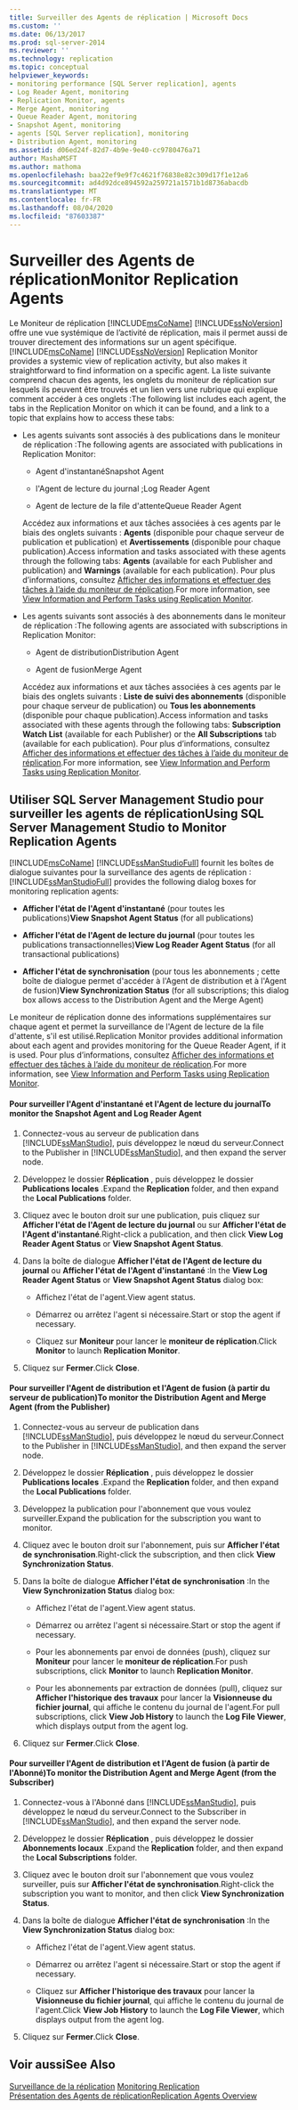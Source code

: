 ```yaml
---
title: Surveiller des Agents de réplication | Microsoft Docs
ms.custom: ''
ms.date: 06/13/2017
ms.prod: sql-server-2014
ms.reviewer: ''
ms.technology: replication
ms.topic: conceptual
helpviewer_keywords:
- monitoring performance [SQL Server replication], agents
- Log Reader Agent, monitoring
- Replication Monitor, agents
- Merge Agent, monitoring
- Queue Reader Agent, monitoring
- Snapshot Agent, monitoring
- agents [SQL Server replication], monitoring
- Distribution Agent, monitoring
ms.assetid: d06ed24f-82d7-4b9e-9e40-cc9780476a71
author: MashaMSFT
ms.author: mathoma
ms.openlocfilehash: baa22ef9e9f7c4621f76838e82c309d17f1e12a6
ms.sourcegitcommit: ad4d92dce894592a259721a1571b1d8736abacdb
ms.translationtype: MT
ms.contentlocale: fr-FR
ms.lasthandoff: 08/04/2020
ms.locfileid: "87603387"
---
```

# <a name="monitor-replication-agents"></a><span data-ttu-id="b7363-102">Surveiller des Agents de réplication</span><span class="sxs-lookup"><span data-stu-id="b7363-102">Monitor Replication Agents</span></span>
  <span data-ttu-id="b7363-103">Le Moniteur de réplication [!INCLUDE[msCoName](../../../includes/msconame-md.md)] [!INCLUDE[ssNoVersion](../../../includes/ssnoversion-md.md)] offre une vue systémique de l’activité de réplication, mais il permet aussi de trouver directement des informations sur un agent spécifique.</span><span class="sxs-lookup"><span data-stu-id="b7363-103">[!INCLUDE[msCoName](../../../includes/msconame-md.md)] [!INCLUDE[ssNoVersion](../../../includes/ssnoversion-md.md)] Replication Monitor provides a systemic view of replication activity, but also makes it straightforward to find information on a specific agent.</span></span> <span data-ttu-id="b7363-104">La liste suivante comprend chacun des agents, les onglets du moniteur de réplication sur lesquels ils peuvent être trouvés et un lien vers une rubrique qui explique comment accéder à ces onglets :</span><span class="sxs-lookup"><span data-stu-id="b7363-104">The following list includes each agent, the tabs in the Replication Monitor on which it can be found, and a link to a topic that explains how to access these tabs:</span></span>  
  
-   <span data-ttu-id="b7363-105">Les agents suivants sont associés à des publications dans le moniteur de réplication :</span><span class="sxs-lookup"><span data-stu-id="b7363-105">The following agents are associated with publications in Replication Monitor:</span></span>  
  
    -   <span data-ttu-id="b7363-106">Agent d'instantané</span><span class="sxs-lookup"><span data-stu-id="b7363-106">Snapshot Agent</span></span>  
  
    -   <span data-ttu-id="b7363-107">l'Agent de lecture du journal ;</span><span class="sxs-lookup"><span data-stu-id="b7363-107">Log Reader Agent</span></span>  
  
    -   <span data-ttu-id="b7363-108">Agent de lecture de la file d'attente</span><span class="sxs-lookup"><span data-stu-id="b7363-108">Queue Reader Agent</span></span>  
  
     <span data-ttu-id="b7363-109">Accédez aux informations et aux tâches associées à ces agents par le biais des onglets suivants : **Agents** (disponible pour chaque serveur de publication et publication) et **Avertissements** (disponible pour chaque publication).</span><span class="sxs-lookup"><span data-stu-id="b7363-109">Access information and tasks associated with these agents through the following tabs: **Agents** (available for each Publisher and publication) and **Warnings** (available for each publication).</span></span> <span data-ttu-id="b7363-110">Pour plus d’informations, consultez [Afficher des informations et effectuer des tâches à l’aide du moniteur de réplication](view-information-and-perform-tasks-replication-monitor.md).</span><span class="sxs-lookup"><span data-stu-id="b7363-110">For more information, see [View Information and Perform Tasks using Replication Monitor](view-information-and-perform-tasks-replication-monitor.md).</span></span>  
  
-   <span data-ttu-id="b7363-111">Les agents suivants sont associés à des abonnements dans le moniteur de réplication :</span><span class="sxs-lookup"><span data-stu-id="b7363-111">The following agents are associated with subscriptions in Replication Monitor:</span></span>  
  
    -   <span data-ttu-id="b7363-112">Agent de distribution</span><span class="sxs-lookup"><span data-stu-id="b7363-112">Distribution Agent</span></span>  
  
    -   <span data-ttu-id="b7363-113">Agent de fusion</span><span class="sxs-lookup"><span data-stu-id="b7363-113">Merge Agent</span></span>  
  
     <span data-ttu-id="b7363-114">Accédez aux informations et aux tâches associées à ces agents par le biais des onglets suivants : **Liste de suivi des abonnements** (disponible pour chaque serveur de publication) ou **Tous les abonnements** (disponible pour chaque publication).</span><span class="sxs-lookup"><span data-stu-id="b7363-114">Access information and tasks associated with these agents through the following tabs: **Subscription Watch List** (available for each Publisher) or the **All Subscriptions** tab (available for each publication).</span></span> <span data-ttu-id="b7363-115">Pour plus d’informations, consultez [Afficher des informations et effectuer des tâches à l’aide du moniteur de réplication](view-information-and-perform-tasks-replication-monitor.md).</span><span class="sxs-lookup"><span data-stu-id="b7363-115">For more information, see [View Information and Perform Tasks using Replication Monitor](view-information-and-perform-tasks-replication-monitor.md).</span></span>  
  
## <a name="using-sql-server-management-studio-to-monitor-replication-agents"></a><span data-ttu-id="b7363-116">Utiliser SQL Server Management Studio pour surveiller les agents de réplication</span><span class="sxs-lookup"><span data-stu-id="b7363-116">Using SQL Server Management Studio to Monitor Replication Agents</span></span>  
 [!INCLUDE[msCoName](../../../includes/msconame-md.md)] <span data-ttu-id="b7363-117">[!INCLUDE[ssManStudioFull](../../../includes/ssmanstudiofull-md.md)] fournit les boîtes de dialogue suivantes pour la surveillance des agents de réplication :</span><span class="sxs-lookup"><span data-stu-id="b7363-117">[!INCLUDE[ssManStudioFull](../../../includes/ssmanstudiofull-md.md)] provides the following dialog boxes for monitoring replication agents:</span></span>  
  
-   <span data-ttu-id="b7363-118">**Afficher l'état de l'Agent d'instantané** (pour toutes les publications)</span><span class="sxs-lookup"><span data-stu-id="b7363-118">**View Snapshot Agent Status** (for all publications)</span></span>  
  
-   <span data-ttu-id="b7363-119">**Afficher l'état de l'Agent de lecture du journal** (pour toutes les publications transactionnelles)</span><span class="sxs-lookup"><span data-stu-id="b7363-119">**View Log Reader Agent Status** (for all transactional publications)</span></span>  
  
-   <span data-ttu-id="b7363-120">**Afficher l'état de synchronisation** (pour tous les abonnements ; cette boîte de dialogue permet d'accéder à l'Agent de distribution et à l'Agent de fusion)</span><span class="sxs-lookup"><span data-stu-id="b7363-120">**View Synchronization Status** (for all subscriptions; this dialog box allows access to the Distribution Agent and the Merge Agent)</span></span>  
  
 <span data-ttu-id="b7363-121">Le moniteur de réplication donne des informations supplémentaires sur chaque agent et permet la surveillance de l'Agent de lecture de la file d'attente, s'il est utilisé.</span><span class="sxs-lookup"><span data-stu-id="b7363-121">Replication Monitor provides additional information about each agent and provides monitoring for the Queue Reader Agent, if it is used.</span></span> <span data-ttu-id="b7363-122">Pour plus d’informations, consultez [Afficher des informations et effectuer des tâches à l’aide du moniteur de réplication](view-information-and-perform-tasks-replication-monitor.md).</span><span class="sxs-lookup"><span data-stu-id="b7363-122">For more information, see [View Information and Perform Tasks using Replication Monitor](view-information-and-perform-tasks-replication-monitor.md).</span></span>  
  
#### <a name="to-monitor-the-snapshot-agent-and-log-reader-agent"></a><span data-ttu-id="b7363-123">Pour surveiller l'Agent d'instantané et l'Agent de lecture du journal</span><span class="sxs-lookup"><span data-stu-id="b7363-123">To monitor the Snapshot Agent and Log Reader Agent</span></span>  
  
1.  <span data-ttu-id="b7363-124">Connectez-vous au serveur de publication dans [!INCLUDE[ssManStudio](../../../includes/ssmanstudio-md.md)], puis développez le nœud du serveur.</span><span class="sxs-lookup"><span data-stu-id="b7363-124">Connect to the Publisher in [!INCLUDE[ssManStudio](../../../includes/ssmanstudio-md.md)], and then expand the server node.</span></span>  
  
2.  <span data-ttu-id="b7363-125">Développez le dossier **Réplication** , puis développez le dossier **Publications locales** .</span><span class="sxs-lookup"><span data-stu-id="b7363-125">Expand the **Replication** folder, and then expand the **Local Publications** folder.</span></span>  
  
3.  <span data-ttu-id="b7363-126">Cliquez avec le bouton droit sur une publication, puis cliquez sur **Afficher l'état de l'Agent de lecture du journal** ou sur **Afficher l'état de l'Agent d'instantané**.</span><span class="sxs-lookup"><span data-stu-id="b7363-126">Right-click a publication, and then click **View Log Reader Agent Status** or **View Snapshot Agent Status**.</span></span>  
  
4.  <span data-ttu-id="b7363-127">Dans la boîte de dialogue **Afficher l'état de l'Agent de lecture du journal** ou **Afficher l'état de l'Agent d'instantané** :</span><span class="sxs-lookup"><span data-stu-id="b7363-127">In the **View Log Reader Agent Status** or **View Snapshot Agent Status** dialog box:</span></span>  
  
    -   <span data-ttu-id="b7363-128">Affichez l'état de l'agent.</span><span class="sxs-lookup"><span data-stu-id="b7363-128">View agent status.</span></span>  
  
    -   <span data-ttu-id="b7363-129">Démarrez ou arrêtez l'agent si nécessaire.</span><span class="sxs-lookup"><span data-stu-id="b7363-129">Start or stop the agent if necessary.</span></span>  
  
    -   <span data-ttu-id="b7363-130">Cliquez sur **Moniteur** pour lancer le **moniteur de réplication**.</span><span class="sxs-lookup"><span data-stu-id="b7363-130">Click **Monitor** to launch **Replication Monitor**.</span></span>  
  
5.  <span data-ttu-id="b7363-131">Cliquez sur **Fermer**.</span><span class="sxs-lookup"><span data-stu-id="b7363-131">Click **Close**.</span></span>  
  
#### <a name="to-monitor-the-distribution-agent-and-merge-agent-from-the-publisher"></a><span data-ttu-id="b7363-132">Pour surveiller l'Agent de distribution et l'Agent de fusion (à partir du serveur de publication)</span><span class="sxs-lookup"><span data-stu-id="b7363-132">To monitor the Distribution Agent and Merge Agent (from the Publisher)</span></span>  
  
1.  <span data-ttu-id="b7363-133">Connectez-vous au serveur de publication dans [!INCLUDE[ssManStudio](../../../includes/ssmanstudio-md.md)], puis développez le nœud du serveur.</span><span class="sxs-lookup"><span data-stu-id="b7363-133">Connect to the Publisher in [!INCLUDE[ssManStudio](../../../includes/ssmanstudio-md.md)], and then expand the server node.</span></span>  
  
2.  <span data-ttu-id="b7363-134">Développez le dossier **Réplication** , puis développez le dossier **Publications locales** .</span><span class="sxs-lookup"><span data-stu-id="b7363-134">Expand the **Replication** folder, and then expand the **Local Publications** folder.</span></span>  
  
3.  <span data-ttu-id="b7363-135">Développez la publication pour l'abonnement que vous voulez surveiller.</span><span class="sxs-lookup"><span data-stu-id="b7363-135">Expand the publication for the subscription you want to monitor.</span></span>  
  
4.  <span data-ttu-id="b7363-136">Cliquez avec le bouton droit sur l'abonnement, puis sur **Afficher l'état de synchronisation**.</span><span class="sxs-lookup"><span data-stu-id="b7363-136">Right-click the subscription, and then click **View Synchronization Status**.</span></span>  
  
5.  <span data-ttu-id="b7363-137">Dans la boîte de dialogue **Afficher l'état de synchronisation** :</span><span class="sxs-lookup"><span data-stu-id="b7363-137">In the **View Synchronization Status** dialog box:</span></span>  
  
    -   <span data-ttu-id="b7363-138">Affichez l'état de l'agent.</span><span class="sxs-lookup"><span data-stu-id="b7363-138">View agent status.</span></span>  
  
    -   <span data-ttu-id="b7363-139">Démarrez ou arrêtez l'agent si nécessaire.</span><span class="sxs-lookup"><span data-stu-id="b7363-139">Start or stop the agent if necessary.</span></span>  
  
    -   <span data-ttu-id="b7363-140">Pour les abonnements par envoi de données (push), cliquez sur **Moniteur** pour lancer le **moniteur de réplication**.</span><span class="sxs-lookup"><span data-stu-id="b7363-140">For push subscriptions, click **Monitor** to launch **Replication Monitor**.</span></span>  
  
    -   <span data-ttu-id="b7363-141">Pour les abonnements par extraction de données (pull), cliquez sur **Afficher l'historique des travaux** pour lancer la **Visionneuse du fichier journal**, qui affiche le contenu du journal de l'agent.</span><span class="sxs-lookup"><span data-stu-id="b7363-141">For pull subscriptions, click **View Job History** to launch the **Log File Viewer**, which displays output from the agent log.</span></span>  
  
6.  <span data-ttu-id="b7363-142">Cliquez sur **Fermer**.</span><span class="sxs-lookup"><span data-stu-id="b7363-142">Click **Close**.</span></span>  
  
#### <a name="to-monitor-the-distribution-agent-and-merge-agent-from-the-subscriber"></a><span data-ttu-id="b7363-143">Pour surveiller l'Agent de distribution et l'Agent de fusion (à partir de l'Abonné)</span><span class="sxs-lookup"><span data-stu-id="b7363-143">To monitor the Distribution Agent and Merge Agent (from the Subscriber)</span></span>  
  
1.  <span data-ttu-id="b7363-144">Connectez-vous à l'Abonné dans [!INCLUDE[ssManStudio](../../../includes/ssmanstudio-md.md)], puis développez le nœud du serveur.</span><span class="sxs-lookup"><span data-stu-id="b7363-144">Connect to the Subscriber in [!INCLUDE[ssManStudio](../../../includes/ssmanstudio-md.md)], and then expand the server node.</span></span>  
  
2.  <span data-ttu-id="b7363-145">Développez le dossier **Réplication** , puis développez le dossier **Abonnements locaux** .</span><span class="sxs-lookup"><span data-stu-id="b7363-145">Expand the **Replication** folder, and then expand the **Local Subscriptions** folder.</span></span>  
  
3.  <span data-ttu-id="b7363-146">Cliquez avec le bouton droit sur l'abonnement que vous voulez surveiller, puis sur **Afficher l'état de synchronisation**.</span><span class="sxs-lookup"><span data-stu-id="b7363-146">Right-click the subscription you want to monitor, and then click **View Synchronization Status**.</span></span>  
  
4.  <span data-ttu-id="b7363-147">Dans la boîte de dialogue **Afficher l'état de synchronisation** :</span><span class="sxs-lookup"><span data-stu-id="b7363-147">In the **View Synchronization Status** dialog box:</span></span>  
  
    -   <span data-ttu-id="b7363-148">Affichez l'état de l'agent.</span><span class="sxs-lookup"><span data-stu-id="b7363-148">View agent status.</span></span>  
  
    -   <span data-ttu-id="b7363-149">Démarrez ou arrêtez l'agent si nécessaire.</span><span class="sxs-lookup"><span data-stu-id="b7363-149">Start or stop the agent if necessary.</span></span>  
  
    -   <span data-ttu-id="b7363-150">Cliquez sur **Afficher l'historique des travaux** pour lancer la **Visionneuse du fichier journal**, qui affiche le contenu du journal de l'agent.</span><span class="sxs-lookup"><span data-stu-id="b7363-150">Click **View Job History** to launch the **Log File Viewer**, which displays output from the agent log.</span></span>  
  
5.  <span data-ttu-id="b7363-151">Cliquez sur **Fermer**.</span><span class="sxs-lookup"><span data-stu-id="b7363-151">Click **Close**.</span></span>  
  
## <a name="see-also"></a><span data-ttu-id="b7363-152">Voir aussi</span><span class="sxs-lookup"><span data-stu-id="b7363-152">See Also</span></span>  
 <span data-ttu-id="b7363-153">[Surveillance de la réplication](../monitoring-replication.md) </span><span class="sxs-lookup"><span data-stu-id="b7363-153">[Monitoring Replication](../monitoring-replication.md) </span></span>  
 [<span data-ttu-id="b7363-154">Présentation des Agents de réplication</span><span class="sxs-lookup"><span data-stu-id="b7363-154">Replication Agents Overview</span></span>](../agents/replication-agents-overview.md)  
  
  
